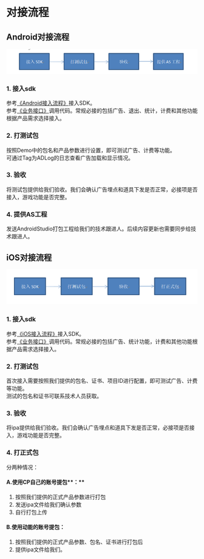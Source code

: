 # 对接流程

## Android对接流程

![Android&#x5BF9;&#x63A5;&#x6D41;&#x7A0B;](../../.gitbook/assets/android_duijie.png)

### **1. 接入sdk**

参考[《Android接入流程》](android-jie-ru/)接入SDK。  
参考[《业务接口》](ye-wu-jie-kou/)调用代码。常规必接的包括广告、退出、统计，计费和其他功能根据产品需求选择接入。

### **2. 打测试包**

按照Demo中的包名和产品参数进行设置，即可测试广告、计费等功能。  
可通过Tag为ADLog的日志查看广告加载和显示情况。

### **3. 验收**

将测试包提供给我们验收。我们会确认广告埋点和道具下发是否正常，必接项是否接入，游戏功能是否完整。

### **4. 提供AS工程**

发送AndroidStudio打包工程给我们的技术跟进人。后续内容更新也需要同步给技术跟进人。

## iOS对接流程

![iOS&#x5BF9;&#x63A5;&#x6D41;&#x7A0B;](../../.gitbook/assets/ios_duijie.png)

### **1. 接入sdk**

参考[《iOS接入流程》](ios-jie-ru.md)接入SDK。  
参考[《业务接口》](ye-wu-jie-kou/)调用代码。常规必接的包括广告、统计功能，计费和其他功能根据产品需求选择接入。

### **2. 打测试包**

首次接入需要按照我们提供的包名、证书、项目ID进行配置，即可测试广告、计费等功能。  
测试的包名和证书可联系技术人员获取。

### **3. 验收**

将ipa提供给我们验收。我们会确认广告埋点和道具下发是否正常，必接项是否接入，游戏功能是否完整。

### **4. 打正式包**

分两种情况：

#### A.使用CP自己的账号提包**：**

1. 按照我们提供的正式产品参数进行打包
2. 发送ipa文件给我们确认参数
3. 自行打包上传

#### B.使用动能的账号提包：

1. 按照我们提供的正式产品参数、包名、证书进行打包后
2. 提供ipa文件给我们。

